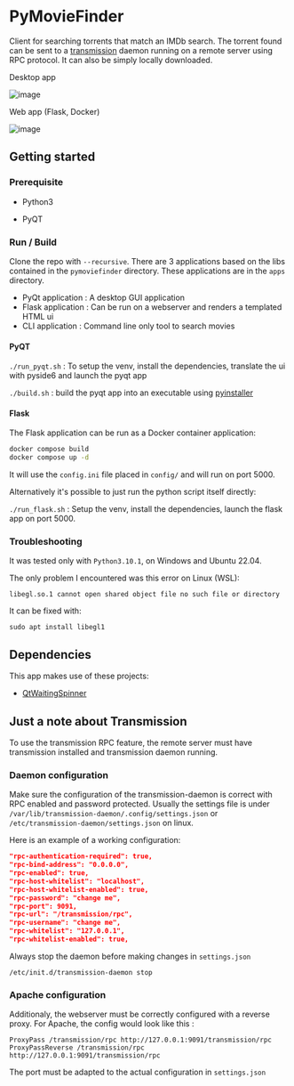# PyMovieFinder

Client for searching torrents that match an IMDb search.
The torrent found can be sent to a [transmission](https://github.com/transmission/transmission) daemon running on a remote server using RPC protocol.
It can also be simply locally downloaded.

Desktop app

![image](https://user-images.githubusercontent.com/26840072/222936655-11bbd588-3f36-4945-a679-6713af254c39.png)

Web app (Flask, Docker)

![image](https://user-images.githubusercontent.com/26840072/224577612-58509e81-0584-46b6-ab03-1eeace5d90cb.png)

## Getting started

### Prerequisite 

- Python3

- PyQT

### Run / Build

Clone the repo with `--recursive`. There are 3 applications based on the libs contained in the `pymoviefinder` directory. These applications are in the `apps` directory.

- PyQt application : A desktop GUI application
- Flask application : Can be run on a webserver and renders a templated HTML ui
- CLI application : Command line only tool to search movies

#### PyQT

`./run_pyqt.sh` : To setup the venv, install the dependencies, translate the ui with pyside6 and launch the pyqt app
  
`./build.sh` : build the pyqt app into an executable using [pyinstaller](https://github.com/pyinstaller)

#### Flask

The Flask application can be run as a Docker container application:

```bash
docker compose build
docker compose up -d
```
It will use the `config.ini` file placed in `config/` and will run on port 5000.

Alternatively it's possible to just run the python script itself directly:

`./run_flask.sh` : Setup the venv, install the dependencies, launch the flask app on port 5000.

### Troubleshooting

It was tested only with `Python3.10.1`, on Windows and Ubuntu 22.04.

The only problem I encountered was this error on Linux (WSL):

    libegl.so.1 cannot open shared object file no such file or directory
It can be fixed with:

    sudo apt install libegl1

## Dependencies

This app makes use of these projects:
* [QtWaitingSpinner](https://github.com/z3ntu/QtWaitingSpinner)

## Just a note about Transmission
To use the transmission RPC feature, the remote server must have transmission installed and transmission daemon running.

### Daemon configuration
Make sure the configuration of the transmission-daemon is correct with RPC enabled and password protected.
Usually the settings file is under `/var/lib/transmission-daemon/.config/settings.json` or `/etc/transmission-daemon/settings.json` on linux.

Here is an example of a working configuration:
```json
"rpc-authentication-required": true,
"rpc-bind-address": "0.0.0.0",
"rpc-enabled": true,
"rpc-host-whitelist": "localhost",
"rpc-host-whitelist-enabled": true,
"rpc-password": "change me",
"rpc-port": 9091,
"rpc-url": "/transmission/rpc",
"rpc-username": "change me",
"rpc-whitelist": "127.0.0.1",
"rpc-whitelist-enabled": true,
```

Always stop the daemon before making changes in `settings.json`

    /etc/init.d/transmission-daemon stop


### Apache configuration
Additionaly, the webserver must be correctly configured with a reverse proxy. For Apache, the config would look like this :

    ProxyPass /transmission/rpc http://127.0.0.1:9091/transmission/rpc
    ProxyPassReverse /transmission/rpc http://127.0.0.1:9091/transmission/rpc

The port must be adapted to the actual configuration in `settings.json`
